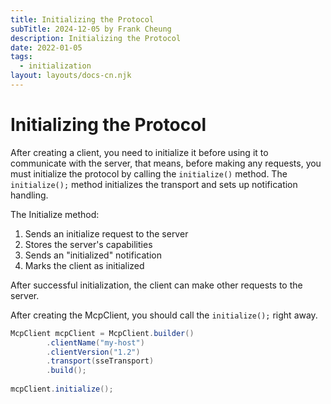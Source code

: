 ```yaml
---
title: Initializing the Protocol
subTitle: 2024-12-05 by Frank Cheung
description: Initializing the Protocol
date: 2022-01-05
tags:
  - initialization
layout: layouts/docs-cn.njk
---
```


# Initializing the Protocol

After creating a client, you need to initialize it before using it to communicate with the server,
that means, before making any requests, you must initialize the protocol by calling the `initialize()` method.
The `initialize();` method initializes the transport and sets up notification handling.

The Initialize method:

1. Sends an initialize request to the server
1. Stores the server's capabilities
1. Sends an "initialized" notification
1. Marks the client as initialized

After successful initialization, the client can make other requests to the server.

After creating the McpClient, you should call the `initialize();` right away.

``` java
McpClient mcpClient = McpClient.builder()
        .clientName("my-host")
        .clientVersion("1.2")
        .transport(sseTransport)
        .build();
        
mcpClient.initialize();
```
